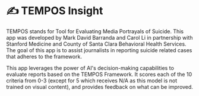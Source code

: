 # ✍️ TEMPOS Insight

TEMPOS stands for Tool for Evaluating Media Portrayals of Suicide. This app was developed by Mark David Barranda and Carol Li in partnership with Stanford Medicine and County of Santa Clara Behavioral Health Services. The goal of this app is to assist journalists in reporting suicide related cases that adheres to the framework.

This app leverages the power of AI's decision-making capabilities to evaluate reports based on the TEMPOS Framework. It scores each of the 10 criteria from 0-3 (except for 5 which receives N/A as this model is not trained on visual content), and provides feedback on what can be improved.
